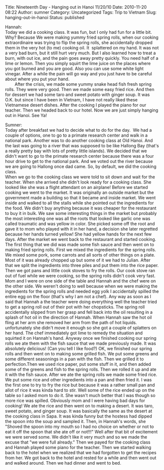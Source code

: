 Title: Nineteenth Day - Hanging out in Hanoi 11/20/10
Date: 2010-11-20 08:22
Author: sumner
Category: Uncategorized
Tags: Trip to Vietnam
Slug: hanging-out-in-hanoi
Status: published

Hannah:  
Today we did a cooking class. It was fun, but I only had fun for a
little bit. Why? Because We were making yummy fried spring rolls, when
our cooking extraordinaire was trying to flip the spring rolls, she
accidentally dropped them in the very hot (to me) cooking oil. It 
splattered on my hand. It was not a very bad burn, but it still hurt
very much. But I also learned how to treat a burn, with out ice, and the
pain goes away pretty quickly. You need half of a lime or lemon. Then
you simply squirt the lime juice on the places where you got burned and
you are good. Also you can use some white light vinegar. After a while
the pain will go way and you just have to be careful about where you put
your hand.  
        After the crisis, we made some yummy snake head fish fresh
spring rolls. They were very good. Then we made some easy fried rice.
And then for dessert we had some taro and sweet potato with ginger soup.
It was O.K. but since I have been in Vietnam, I have not really liked
these Vietnamese desert dishes. After the cooking I played the piano for
our teacher. Then we headed back to our hotel. Now we are just simply
hanging out in Hanoi. See Ya!

Sumner:  
Today after breakfast we had to decide what to do for the day.  We had a
couple of options, one to go to a primate research center and walk in a
national park. Another was to do another cooking class at Old Hanoi. And
the last was going to a river that was supposed to be like Hallong Bay
(that's a really pretty bay with lots of pretty little islands). We
decided that we didn't want to go to the primate research center because
there was a four hour drive to get to the national park. And we voted
out the river because we are going to Hallong once dad came. So, by
default, we did the cooking class.  
When we go to the cooking class we were told to sit down and wait for
the teacher. When she arrived she didn't look ready for a cooking class.
She looked like she was a flight attendant on an airplane! Before we
started cooking we went to the market. It was originally an outside
market but the government made a building so that it became and inside
market. We went inside and walked to all the stalls while she pointed
out the ingredients for the food. We didn't buy anything because it was
cheaper for the restaurant to buy it in bulk. We saw some interesting
things in the market but probably the most interesting one was all the
roots that looked like garlic one was called traumatic and was yellow in
color. She picked some off the root and gave it to mom who played with
it in her hand, a decision she later regretted because her hands turned
yellow! She had yellow hands for the next few days. After the market we
went back to the restaurant and started cooking. The first thing that we
did was made some fish sauce and then went on to making fried spring
rolls. First we mixed the ingredients for the spring rolls. We mixed
some pork, some carrots and all sorts of other things on a plate. Most
of it was already chopped up but some of it we had to Julian. After that
we split the ingredients into three piles and put them into the rice
paper. Then we got pans and little cook stoves to fry the rolls. Our
cook stove ran out of fuel while we were cooking, so the spring rolls
didn't cook very fast. Mom and I were on one side of the table and
Hannah and the chef were on the other side. We weren't doing to well
because when we were making the ingredients for the spring rolls and
needed egg yolk I accidentally spilled the entire egg on the floor
(that's why I am not a chef). Any way as soon as I said that Hannah a
the teacher were doing everything well the teacher tried to get a spring
roll out of their pot with her chopsticks. The spring roll accidentally
slipped from her grasp and fell back into the oil resulting in a splash
of hot oil in the direction of Hannah. When Hannah saw the hot oil fling
at her arm she removed her arm from the path of hot liquids.
unfortunately she didn't move it enough so she got a couple of splatters
on her hand. The chef immediately got lime to remedy the situation and
squirted it on Hannah's hand. Anyway once we finished cooking our spring
rolls we ate them with the fish sauce that we made previously made. It
was absolutely delicious! (Can you tell I like food?) OK, we finished
our spring rolls and then went on to making some grilled fish. We put
some greens and some different seasonings in a pan with the fish. Then
we grilled it to perfection.Then we used rice paper, put some stuff in
it, and then added some of the greens and fish to the spring rolls. Then
we rolled it up and ate it with the fish sauce. After we ate the spring
rolls we made some fried rice. We put some rice and other ingredients
into a pan and then fried it. I was the first one to try to fry the rice
but because it was a rather small pan and allot of rice it was kinda
hard to stir. Well some of the rice ended up on the table so I asked mom
to do it. She wasn't much better that I was though so more rice was
spilled. Obviously mom and I were having bad days for cooking! We ate
the rice and then went on to making a desert. It was taro, sweet potato,
and ginger soup. It was basically the same as the desert at the cooking
class in Sapa. It was kinda funny but the hostess had dipped the spoon
into the soup and sampled it. Then, in Hannah's words, she "Shoved the
spoon into my mouth so I had no choice on whether or not to eat it off
the spoon that she ate off or not!!!" Well after that bit of excitement
we were served some. We didn't like it very much and so we made the
excuse that "we were full already." Then we payed for the cooking class
and Hannah played some piano for the teacher. Then we started walking
back to the hotel when we realized that we had forgotten to get the
recipes from her. We got back to the hotel and rested for a while and
then went out and walked around. Then we had dinner and went to bed.
